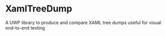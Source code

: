 # XamlTreeDump
A UWP library to produce and compare XAML tree dumps useful for visual end-to-end testing
